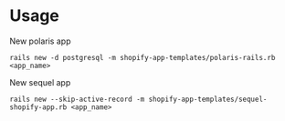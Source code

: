 # Usage

New polaris app

```
rails new -d postgresql -m shopify-app-templates/polaris-rails.rb <app_name>
```

New sequel app

```
rails new --skip-active-record -m shopify-app-templates/sequel-shopify-app.rb <app_name>
```
